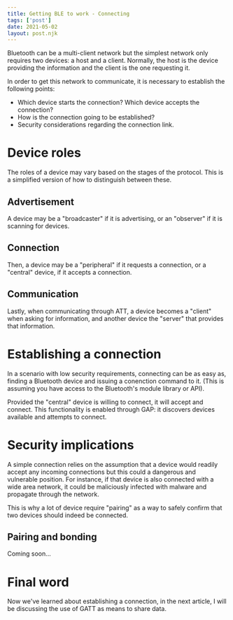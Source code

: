 ```yaml
---
title: Getting BLE to work - Connecting
tags: ['post']
date: 2021-05-02
layout: post.njk
---
```

Bluetooth can be a multi-client network but the simplest network only requires two devices: a host and a client. Normally, the host is the device providing the information and the client is the one requesting it. 

In order to get this network to communicate, it is necessary to establish the following points:
- Which device starts the connection? Which device accepts the connection?
- How is the connection going to be established? 
- Security considerations regarding the connection link.

# Device roles
The roles of a device may vary based on the stages of the protocol. This is a simplified version of how to distinguish between these.

## Advertisement
A device may be a "broadcaster" if it is advertising, or an "observer" if it is scanning for devices. 

## Connection
Then, a device may be a "peripheral" if it requests a connection, or a "central" device, if it accepts a connection.

## Communication 
Lastly, when communicating through ATT, a device becomes a "client" when asking for information, and another device the "server" that provides that information.

# Establishing a connection
In a scenario with low security requirements, connecting can be as easy as, finding a Bluetooth device and issuing a conenction command to it. (This is assuming you have access to the Bluetooth's module library or API).

Provided the "central" device is willing to connect, it will accept and connect. This functionality is enabled through GAP: it discovers devices available and attempts to connect. 

# Security implications
A simple connection relies on the assumption that a device would readily accept any incoming connections but this could a dangerous and vulnerable position. For instance, if that device is also connected with a wide area network, it could be maliciously infected with malware and propagate through the network. 

This is why a lot of device require "pairing" as a way to safely confirm that two devices should indeed be connected. 

## Pairing and bonding
Coming soon...

# Final word
Now we've learned about establishing a connection, in the next article, I will be discussing the use of GATT as means to share data.
